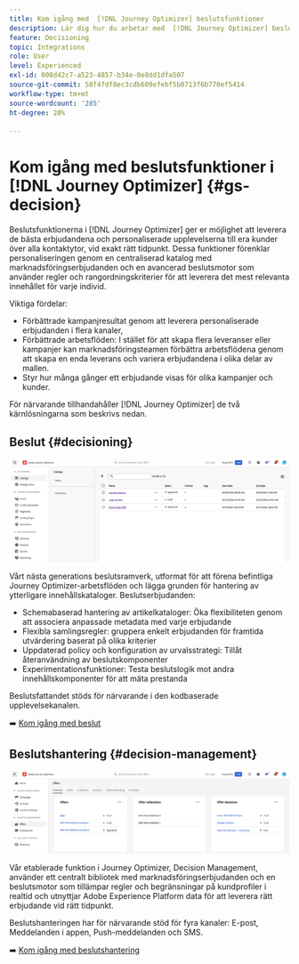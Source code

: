 ```yaml
---
title: Kom igång med  [!DNL Journey Optimizer] beslutsfunktioner
description: Lär dig hur du arbetar med  [!DNL Journey Optimizer] beslutsfunktioner.
feature: Decisioning
topic: Integrations
role: User
level: Experienced
exl-id: 008d42c7-a523-4857-b34e-0e8dd1dfa507
source-git-commit: 58f4fdf8ec3cdb609efebf5b8713f6b770ef5414
workflow-type: tm+mt
source-wordcount: '285'
ht-degree: 20%

---
```


# Kom igång med beslutsfunktioner i [!DNL Journey Optimizer] {#gs-decision}

Beslutsfunktionerna i [!DNL Journey Optimizer] ger er möjlighet att leverera de bästa erbjudandena och personaliserade upplevelserna till era kunder över alla kontaktytor, vid exakt rätt tidpunkt. Dessa funktioner förenklar personaliseringen genom en centraliserad katalog med marknadsföringserbjudanden och en avancerad beslutsmotor som använder regler och rangordningskriterier för att leverera det mest relevanta innehållet för varje individ.

Viktiga fördelar:

* Förbättrade kampanjresultat genom att leverera personaliserade erbjudanden i flera kanaler,
* Förbättrade arbetsflöden: I stället för att skapa flera leveranser eller kampanjer kan marknadsföringsteamen förbättra arbetsflödena genom att skapa en enda leverans och variera erbjudandena i olika delar av mallen.
* Styr hur många gånger ett erbjudande visas för olika kampanjer och kunder.

För närvarande tillhandahåller [!DNL Journey Optimizer] de två kärnlösningarna som beskrivs nedan.

## Beslut {#decisioning}

![](assets/gs-decisioning.png)

Vårt nästa generations beslutsramverk, utformat för att förena befintliga Journey Optimizer-arbetsflöden och lägga grunden för hantering av ytterligare innehållskataloger. Beslutserbjudanden:

* Schemabaserad hantering av artikelkataloger: Öka flexibiliteten genom att associera anpassade metadata med varje erbjudande
* Flexibla samlingsregler: gruppera enkelt erbjudanden för framtida utvärdering baserat på olika kriterier
* Uppdaterad policy och konfiguration av urvalsstrategi: Tillåt återanvändning av beslutskomponenter
* Experimentationsfunktioner: Testa beslutslogik mot andra innehållskomponenter för att mäta prestanda

Beslutsfattandet stöds för närvarande i den kodbaserade upplevelsekanalen.

➡️ [Kom igång med beslut](../experience-decisioning/gs-experience-decisioning.md)

## Beslutshantering {#decision-management}

![](assets/gs-decision-management.png)

Vår etablerade funktion i Journey Optimizer, Decision Management, använder ett centralt bibliotek med marknadsföringserbjudanden och en beslutsmotor som tillämpar regler och begränsningar på kundprofiler i realtid och utnyttjar Adobe Experience Platform data för att leverera rätt erbjudande vid rätt tidpunkt.

Beslutshanteringen har för närvarande stöd för fyra kanaler: E-post, Meddelanden i appen, Push-meddelanden och SMS.

➡️ [Kom igång med beslutshantering](../offers/get-started/starting-offer-decisioning.md)

